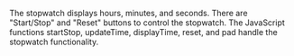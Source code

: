 The stopwatch displays hours, minutes, and seconds.
There are "Start/Stop" and "Reset" buttons to control the stopwatch.
The JavaScript functions startStop, updateTime, displayTime, reset, and pad handle the stopwatch functionality.
